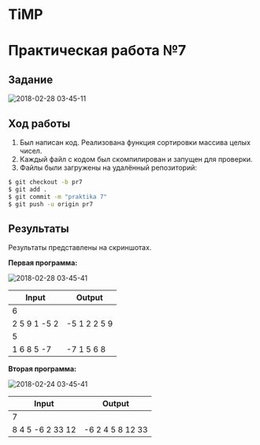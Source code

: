 # TiMP

# Практическая работа №7

## Задание

![2018-02-28 03-45-11](https://i.ibb.co/XCT4DhQ/3.jpg)

## Ход работы

1. Был написан код. Реализована функция сортировки массива целых чисел.
2. Каждый файл с кодом был скомпилирован и запущен для проверки.
3. Файлы были загружены на удалённый репозиторий:
```sh
$ git checkout -b pr7
$ git add .
$ git commit -m "praktika 7"
$ git push -u origin pr7
```

## Результаты

Результаты представлены на скриншотах.

**Первая программа:**

![2018-02-28 03-45-41](https://i.ibb.co/W6dmSLQ/1.jpg)

| Input| Output                 |
| ------------    | ------------|
| 6 |   |
| 2 5 9 1 -5 2| -5 1 2 2 5 9  |
| 5 |   |
|1 6 8 5 -7| -7 1 5 6 8  |

**Вторая программа:**

![2018-02-24 03-45-41](https://i.ibb.co/crYL2vV/2.jpg)

| Input| Output                 |
| ------------    | ------------|
| 7|   |
| 8 4 5 -6 2 33 12| -6 2 4 5 8 12 33  |
